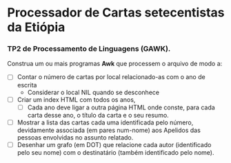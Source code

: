 # Processador de Cartas setecentistas da Etiópia

### TP2 de Processamento de Linguagens (GAWK). 
Construa um ou mais programas **Awk** que processem o arquivo de modo a:
- [ ] Contar o número de cartas por local relacionado-as com o ano de escrita
    - Considerar o local NIL quando se desconhece
- [ ] Criar um index HTML com todos os anos, 
  - [ ] Cada ano deve ligar a outra página HTML onde conste, para cada carta desse ano, o título da carta e o seu resumo.
- [ ] Mostrar a lista das cartas cada uma identificada pelo número, devidamente associada (em pares num-nome) aos Apelidos das pessoas envolvidas no assunto relatado.
- [ ] Desenhar um grafo (em DOT) que relacione cada autor (identificado pelo seu nome) com o destinatário (também identificado pelo nome).
